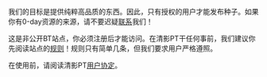 我们的目标是提供纯粹高品质的东西。因此，只有授权的用户才能发布种子。如果你有0-day资源的来源，请不要迟疑[联系](https://pt.hit.edu.cn/contactstaff.php)我们！



这是非公开BT站点，你必须注册后才能访问。在清影PT干任何事前，我们建议你先阅读站点的[规则](https://pt.hit.edu.cn/rules.php)！规则只有简单几条，但我们要求用户严格遵照。



在使用前，请阅读清影PT[用户协定](https://pt.hit.edu.cn/useragreement.php)。 

